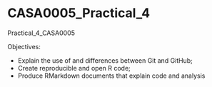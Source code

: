 # CASA0005_Practical_4
Practical_4_CASA0005

Objectives:
- Explain the use of and differences between Git and GitHub;
- Create reproducible and open R code;
- Produce RMarkdown documents that explain code and analysis 
